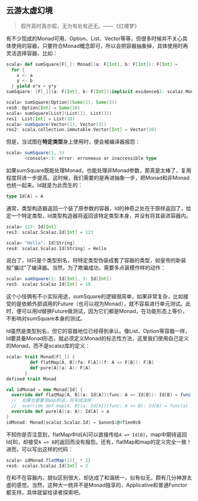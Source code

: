 ## 云游太虚幻境
> 假作真时真亦假，无为有处有还无。——《红楼梦》

有不少现成的Monad可用，Option、List、Vector等等，但很多时候并不关心具体使用的容器，只要符合Monad概念即可，所以会把容器抽象掉，具体使用时再灵活选择容器，比如：
```scala
scala> def sumSquare[F[_]: Monad](a: F[Int], b: F[Int]): F[Int] =
  for {
    x <- a
    y <- b
  } yield x*x + y*y
sumSquare: [F[_]](a: F[Int], b: F[Int])(implicit evidence$1: scalaz.Monad[F])F[Int]

scala> sumSquare[Option](Some(1), Some(3))
res0: Option[Int] = Some(10)
scala> sumSquare[List](List(1), List(3))
res1: List[Int] = List(10)
scala> sumSquare(Vector(1), Vector(3))
res2: scala.collection.immutable.Vector[Int] = Vector(10)
```
但是，当试图在**特定类型**身上使用时，便会被编译器报怨：
```scala
scala> sumSquare(1, 3)
       <console>:3: error: erroneous or inaccessible type
```
如果sumSquare既能处理Monad，也能处理非Monad参数，那真是太棒了，复用程度将进一步提高。这时候，我们需要的是再进抽象一步，把Monad和非Monad也统一起来。Id就是为此而生的：
```scala
type Id[A] = A
```
通常，类型构造器返回一个装了原参数的容器，Id的神奇之处在于原样返回了，给定一个特定类型，Id类型构造器将返回该特定类型本身，并没有将其装进容器内。
```scala
scala> 123: Id[Int]
res3: scalaz.Scalaz.Id[Int] = 123

scala> "Hello": Id[String]
res4: scalaz.Scalaz.Id[String] = Hello
```
说白了，Id只是个类型别名，将特定类型伪装成套了容器的类型，如皇帝的新装般"骗过"了编译器。当然，为了欺骗成功，需要多点装模作样的动作：
```scala
scala> sumSquare(1: Id[Int], 3: Id[Int])
res5: scalaz.Scalaz.Id[Int] = 10
```
这个小伎俩有不小实际用途，sumSquare的逻辑很简单，如果非常复杂，比如接受的是依赖外部调用的Future（也可以视为Monad），就不容易进行单元测试。此时，便可以用Id替换Future做测试，因为它们都是Monad，在功能形态上等价，不影响对sumSquare本身的测试。

Id虽然是类型别名，但它的容器地位已经得到承认。像List、Option等容器一样，Id要具备Monad形态，就必须定义Monad的标志性方法，这里我们使用自己定义的Monad，而不是scalaz库的定义：
```scala
scala> trait Monad[F[_]] {
         def flatMap[A, B](fa: F[A])(f: A => F[B]): F[B]
         def pure[A](a: A): F[A]
       }
defined trait Monad

val idMonad = new Monad[Id] {
  override def flatMap[A, B](a: Id[A])(func: A => Id[B]): Id[B] = func(a)
  //  如果也要重写map的话，将写成这样：
  //  override def map[A, B](a: Id[A])(func: A => B): Id[B] = func(a)
  override def pure[A](a: A): Id[A] = a
}
idMonad: Monad[scalaz.Scalaz.Id] = $anon$1@4f1ee0c6
```
不知你是否注意到，flatMap中Id[A]可以直接传给`A => Id[B]`，map中期待返回Id[B]，却接受`A => B`的返回而没有报怨。还有，flatMap和map的定义完全一致！进而，可以写出这样的代码：
```scala
scala> idMonad.flatMap(1){_ * 2}
res6: scalaz.Scalaz.Id[Int] = 2
```
在和不在容器内，貌似区别很大，却达成了和谐统一，似有似无，颇有几分神游太虚的感觉。当然，这种大一统并不是Monad独享的，Applicative和普通Functor都支持，具体就留给读者探索吧。

